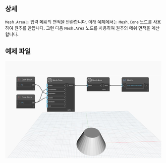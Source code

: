 ## 상세
`Mesh.Area`는 입력 메쉬의 면적을 반환합니다. 아래 예제에서는 `Mesh.Cone` 노드를 사용하여 원추를 만듭니다. 그런 다음 `Mesh.Area` 노드를 사용하여 원추의 메쉬 면적을 계산합니다.

## 예제 파일

![Example](./Autodesk.DesignScript.Geometry.Mesh.Area_img.jpg)
